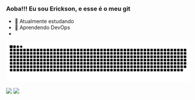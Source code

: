 ### Aoba!!!  Eu sou Erickson, e esse é o meu git

- 🔭 Atualmente estudando
- 🌱 Aprendendo DevOps
- 
 ![Snake animation](https://github.com/Ericksongit/Ericksongit/blob/output/github-contribution-grid-snake.svg)


  <a href = "mailto:hdias2331@gmail.com"><img src="https://img.shields.io/badge/-Gmail-%23333?style=for-the-badge&logo=gmail&logoColor=white" target="_blank"></a>
  <a href="linkedin.com/in/henrique-a-a81408140" target="_blank"><img src="https://img.shields.io/badge/-LinkedIn-%230077B5?style=for-the-badge&logo=linkedin&logoColor=white" target="_blank"></a> 
    
